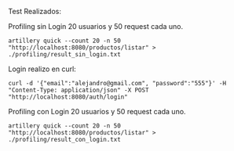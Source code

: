 Test Realizados:

Profiling sin Login 20 usuarios y 50 request cada uno.

```
artillery quick --count 20 -n 50 "http://localhost:8080/productos/listar" > ./profiling/result_sin_login.txt

```

Login realizo en curl:

```
curl -d '{"email":"alejandro@gmail.com", "password":"555"}' -H "Content-Type: application/json" -X POST "http://localhost:8080/auth/login"
```

Profiling con Login 20 usuarios y 50 request cada uno.

```
artillery quick --count 20 -n 50 "http://localhost:8080/productos/listar" > ./profiling/result_con_login.txt
```
